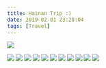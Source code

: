 ```yaml
---
title: Hainan Trip :)
date: 2019-02-01 23:28:04
tags: [Travel]
---
```


![](Fish.jpeg)
<!--truncate-->
![](Fish2.jpeg)
![](Food.jpeg)
![](Dumpling.jpeg)
![](Sanya.jpeg)
![](Sanya2.jpeg)
![](Sanya3.jpeg)
![](Drone.jpeg)
![](Drone2.jpeg)
![](Beach.jpeg)
![](Beach2.jpeg)
![](Atlantis.jpeg)
